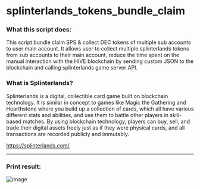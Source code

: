# splinterlands_tokens_bundle_claim

### What this script does:
This script bundle claim SPS &amp; collect DEC tokens of multiple sub accounts to user main account. It allows user to collect multiple splinterlands tokens from sub accounts to their main account, reduce the time spent on the manual interaction with the HIVE blockchain by sending custom JSON to the blockchain and calling splinterlands game server API.

### What is Splinterlands?

Splinterlands is a digital, collectible card game built on blockchain technology. It is similar in concept to games like Magic the Gathering and Hearthstone where you build up a collection of cards, which all have various different stats and abilities, and use them to battle other players in skill-based matches. By using blockchain technology, players can buy, sell, and trade their digital assets freely just as if they were physical cards, and all transactions are recorded publicly and immutably.
									
https://splinterlands.com/

---

### Print result:

![image](https://user-images.githubusercontent.com/15119515/131228252-ec65bcfd-b64f-4de0-b3b8-773760f457aa.png)

